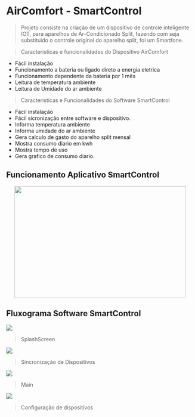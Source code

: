 # AirComfort - SmartControl

> Projeto consiste na criação de um dispositivo de controle inteligente IOT, para aparelhos de Ar-Condicionado Split, fazendo com seja substituido o controle original do aparelho split, foi um Smartfone.

> Caracteristicas e funcionalidades do Dispositivo AirComfort
 * Fácil instalação
 * Funcionamento a bateria ou ligado direto a energia eletrica
 * Funcionamento dependente da bateria por 1 mês
 * Leitura de temperatura ambiente
 * Leitura de Umidade do ar ambiente

> Caracteristicas e Funcionalidades do Software SmartControl
* Fácil instalação
* Fácil sicronização entre software e dispositivo.
* Informa temperatura ambiente
* Informa umidade do ar ambiente
* Gera calculo de gasto do aparelho split mensal
* Mostra consumo diario em kwh
* Mostra tempo de uso
* Gera grafico de consumo diario.
 
## Funcionamento Aplicativo SmartControl

<p align="center">
  <img width="460" height="300" src="/func.gif">
</p>







 




## Fluxograma Software SmartControl

![](splash.jpg)
>SplashScreen

![](sincro.jpg)
>Sincronização de Dispositivos

![](dashboard.jpg)
>Main

![](config.jpg)
>Configuração de dispositivos








